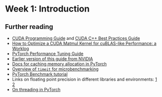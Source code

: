# Week 1: Introduction

## Further reading

* [CUDA Programming Guide](https://docs.nvidia.com/cuda/cuda-c-programming-guide/index.html) and [CUDA C++ Best Practices Guide](https://docs.nvidia.com/cuda/cuda-c-best-practices-guide/index.html)
* [How to Optimize a CUDA Matmul Kernel for cuBLAS-like Performance: a Worklog](https://siboehm.com/articles/22/CUDA-MMM)
* [PyTorch Performance Tuning Guide](https://pytorch.org/tutorials/recipes/recipes/tuning_guide.html)
* [Earlier version of this guide from NVIDIA](https://tigress-web.princeton.edu/~jdh4/PyTorchPerformanceTuningGuide_GTC2021.pdf)
* [Docs for caching memory allocation in PyTorch](https://pytorch.org/docs/stable/notes/cuda.html#cuda-memory-management)
* [Overview of `timeit` for microbenchmarking](https://docs.python.org/3/library/timeit.html)
* [PyTorch Benchmark tutorial](https://pytorch.org/tutorials/recipes/recipes/benchmark.html)
* Links on floating point precision in different libraries and environments: [1](https://discuss.pytorch.org/t/big-difference-between-torch-matmul-and-a-batch-of-torch-mm/101192) [2](https://github.com/pytorch/pytorch/issues/17678)
* [On threading in PyTorch](https://github.com/pytorch/pytorch/issues/19001)

